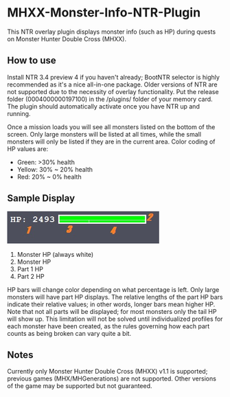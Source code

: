 # MHXX-Monster-Info-NTR-Plugin

This NTR overlay plugin displays monster info (such as HP) during quests on Monster Hunter Double Cross (MHXX).

## How to use

Install NTR 3.4 preview 4 if you haven't already; BootNTR selector is highly recommended as it's a nice all-in-one package. Older versions of NTR are not supported due to the necessity of overlay functionality. Put the release folder (0004000000197100) in the /plugins/ folder of your memory card. The plugin should automatically activate once you have NTR up and running.

Once a mission loads you will see all monsters listed on the bottom of the screen. Only large monsters will be listed at all times, while the small monsters will only be listed if they are in the current area. Color coding of HP values are:
- Green: >30% health
- Yellow: 30% ~ 20% health
- Red: 20% ~ 0% health

## Sample Display

![Alt text](/example.jpg?raw=true "Optional Title")

1. Monster HP (always white)
2. Monster HP
3. Part 1 HP
4. Part 2 HP

HP bars will change color depending on what percentage is left. Only large monsters will have part HP displays. The relative lengths of the part HP bars indicate their relative values; in other words, longer bars mean higher HP. Note that not all parts will be displayed; for most monsters only the tail HP will show up. This limitation will not be solved until individualized profiles for each monster have been created, as the rules governing how each part counts as being broken can vary quite a bit.

## Notes

Currently only Monster Hunter Double Cross (MHXX) v1.1 is supported; previous games (MHX/MHGenerations) are not supported. Other versions of the game may be supported but not guaranteed.
